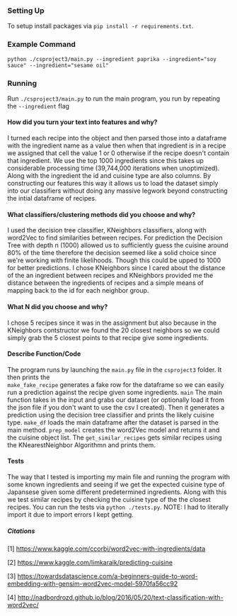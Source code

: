 
### Setting Up
To setup install packages via `pip install -r requirements.txt`. 

### Example Command
`python ./csproject3/main.py --ingredient paprika --ingredient="soy sauce" --ingredient="sesame oil"`

### Running
Run `./csproject3/main.py` to run the main program, you run by repeating the `--ingredient` flag


#### How did you turn your text into features and why?
I turned each recipe into the object and then parsed those into a dataframe with the ingredient name as a value then when that ingredient is in a recipe we
assigned that cell the value 1 or 0 otherwise if the recipe doesn't contain that ingredient. We use the top 1000 ingredients since this takes up considerable processing time (39,744,000 iterations when unoptimized). Along with the ingredient the id and cuisine type are also columns. By constructing our features this way it allows us to load the dataset simply into our classifiers without doing any massive legwork beyond constructing the intial dataframe of recipes.

#### What classifiers/clustering methods did you choose and why?
I used the decision tree classifier, KNeighbors classifiers, along with word2Vec to find similarities between recipes. For prediction the Decision Tree with depth n (1000) allowed us to sufficiently guess the cuisine around 80% of the time therefore the decision seemed like a solid choice since we're working with finite likelihoods. Though this could be upped to 1000 for better predictions. I chose KNeighbors since I cared about the distance of the an ingredient between recipes and KNeighbors provided me the distance between the ingredients of recipes and a simple means of mapping back to the id for each neighbor group. 

#### What N did you choose and why?
I chose 5 recipes since it was in the assignment but also because in the KNeighbors contstructor we found the 20 closest neighbors so we could simply grab the 5 closest points to that recipe give some ingredients. 

#### Describe Function/Code
The program runs by launching the `main.py` file in the `csproject3` folder. It then prints the  
`make_fake_recipe` generates a fake row for the dataframe so we can easily run a prediction against the recipe given some ingredients.
`main` The main function takes in the input and grabs our dataset (or optionally load it from the json file if you don't want to use the csv I created). Then it generates a prediction using the decision tree classifier and prints the likely cuisine type. `make_df` loads the main dataframe after the dataset is parsed in the main method. `prep_model` creates the word2Vec model and returns it and the cuisine object list. The `get_similar_recipes` gets similar recipes using the KNearestNeighbor Algorithmn and prints them.

#### Tests
The way that I tested is importing my main file and running the program with some known ingredients and seeing if we get the expected cuisine type of Japansese given some different predetermined ingredients. Along with this we test similar recipes by checking the cuisine type of the the closest recipes. You can run the tests via `python ./tests.py`.
 NOTE: I had to literally import it due to import errors I kept getting.







##### Citations
[1] https://www.kaggle.com/ccorbi/word2vec-with-ingredients/data

[2] https://www.kaggle.com/limkaraik/predicting-cuisine

[3] https://towardsdatascience.com/a-beginners-guide-to-word-embedding-with-gensim-word2vec-model-5970fa56cc92

[4] http://nadbordrozd.github.io/blog/2016/05/20/text-classification-with-word2vec/